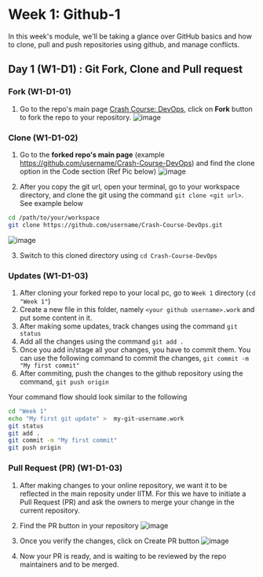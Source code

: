 # Week 1: Github-1
In this week's module, we'll be taking a glance over GitHub basics and how to clone, pull and push repositories using github, and manage conflicts. 

## Day 1 (W1-D1) : Git Fork, Clone and Pull request

### Fork (W1-D1-01)
1. Go to the repo's main page [Crash Course: DevOps](https://github.com/bsc-iitm/Crash-Course-DevOps), click on **Fork** button to fork the repo to your repository.
![image](https://user-images.githubusercontent.com/10195318/167304903-c6c13f50-ea71-4ac3-b784-0ebd8b07f978.png)

### Clone (W1-D1-02)
1. Go to the **forked repo's main page** (example https://github.com/username/Crash-Course-DevOps) and find the clone option in the Code section (Ref Pic below)
![image](https://user-images.githubusercontent.com/10195318/167304270-f20d08c2-0c1a-405a-a979-2e1cd1f1aaf7.png)

2. After you copy the git url, open your terminal, go to your workspace directory, and clone the git using the command `git clone <git url>`. See example below
```sh
cd /path/to/your/workspace
git clone https://github.com/username/Crash-Course-DevOps.git
```
![image](https://user-images.githubusercontent.com/10195318/167304858-67b0e99e-cc7a-4d0c-83c0-9b7425181c49.png)

3. Switch to this cloned directory using `cd Crash-Course-DevOps`

### Updates (W1-D1-03)
1. After cloning your forked repo to your local pc, go to `Week 1` directory (`cd "Week 1"`)
2. Create a new file in this folder, namely `<your github username>.work` and put some content in it.
3. After making some updates, track changes using the command `git status`
4. Add all the changes using the command `git add .`
5. Once you add in/stage all your changes, you have to commit them. You can use the following command to commit the changes, `git commit -m "My first commit"`
6. After commiting, push the changes to the github repository using the command, `git push origin`

Your command flow should look similar to the following

```sh
cd "Week 1"
echo "My first git update" >  my-git-username.work
git status
git add .
git commit -m "My first commit"
git push origin
```

### Pull Request (PR) (W1-D1-03)
1. After making changes to your online repository, we want it to be reflected in the main reposity under IITM. For this we have to initiate a Pull Request (PR) and ask the owners to merge your change in the current repository.
2. Find the PR button in your repository
![image](https://user-images.githubusercontent.com/10195318/167305190-87e08db7-87ce-4b29-b2b2-96a42b9ab811.png)

3. Once you verify the changes, click on Create PR button
![image](https://user-images.githubusercontent.com/10195318/167305224-0f96b09f-ab37-4b31-a953-7e4b29fa7576.png)

4. Now your PR is ready, and is waiting to be reviewed by the repo maintainers and to be merged. 
